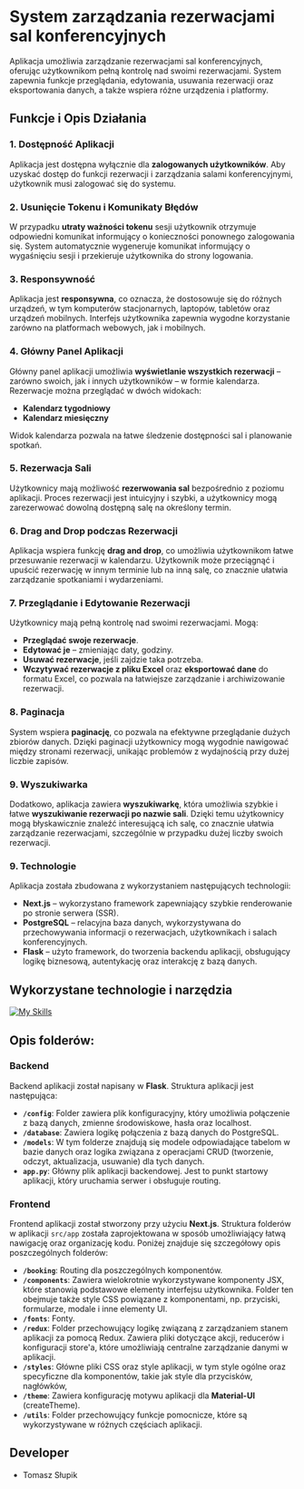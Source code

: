 # System zarządzania rezerwacjami sal konferencyjnych

Aplikacja umożliwia zarządzanie rezerwacjami sal konferencyjnych, oferując użytkownikom pełną kontrolę nad swoimi rezerwacjami. System zapewnia funkcje przeglądania, edytowania, usuwania rezerwacji oraz eksportowania danych, a także wspiera różne urządzenia i platformy. 

## Funkcje i Opis Działania

### 1. Dostępność Aplikacji

Aplikacja jest dostępna wyłącznie dla **zalogowanych użytkowników**. Aby uzyskać dostęp do funkcji rezerwacji i zarządzania salami konferencyjnymi, użytkownik musi zalogować się do systemu.

### 2. Usunięcie Tokenu i Komunikaty Błędów

W przypadku **utraty ważności tokenu** sesji użytkownik otrzymuje odpowiedni komunikat informujący o konieczności ponownego zalogowania się. System automatycznie wygeneruje komunikat informujący o wygaśnięciu sesji i przekieruje użytkownika do strony logowania.

### 3. Responsywność

Aplikacja jest **responsywna**, co oznacza, że dostosowuje się do różnych urządzeń, w tym komputerów stacjonarnych, laptopów, tabletów oraz urządzeń mobilnych. Interfejs użytkownika zapewnia wygodne korzystanie zarówno na platformach webowych, jak i mobilnych.

### 4. Główny Panel Aplikacji

Główny panel aplikacji umożliwia **wyświetlanie wszystkich rezerwacji** – zarówno swoich, jak i innych użytkowników – w formie kalendarza. Rezerwacje można przeglądać w dwóch widokach:
- **Kalendarz tygodniowy**
- **Kalendarz miesięczny**

Widok kalendarza pozwala na łatwe śledzenie dostępności sal i planowanie spotkań.

### 5. Rezerwacja Sali

Użytkownicy mają możliwość **rezerwowania sal** bezpośrednio z poziomu aplikacji. Proces rezerwacji jest intuicyjny i szybki, a użytkownicy mogą zarezerwować dowolną dostępną salę na określony termin.

### 6. Drag and Drop podczas Rezerwacji

Aplikacja wspiera funkcję **drag and drop**, co umożliwia użytkownikom łatwe przesuwanie rezerwacji w kalendarzu. Użytkownik może przeciągnąć i upuścić rezerwację w innym terminie lub na inną salę, co znacznie ułatwia zarządzanie spotkaniami i wydarzeniami.

### 7. Przeglądanie i Edytowanie Rezerwacji

Użytkownicy mają pełną kontrolę nad swoimi rezerwacjami. Mogą:
- **Przeglądać swoje rezerwacje**.
- **Edytować je** – zmieniając daty, godziny.
- **Usuwać rezerwacje**, jeśli zajdzie taka potrzeba.
- **Wczytywać rezerwacje z pliku Excel** oraz **eksportować dane** do formatu Excel, co pozwala na łatwiejsze zarządzanie i archiwizowanie rezerwacji.

### 8. Paginacja

System wspiera **paginację**, co pozwala na efektywne przeglądanie dużych zbiorów danych. Dzięki paginacji użytkownicy mogą wygodnie nawigować między stronami rezerwacji, unikając problemów z wydajnością przy dużej liczbie zapisów.

### 9. Wyszukiwarka

Dodatkowo, aplikacja zawiera **wyszukiwarkę**, która umożliwia szybkie i łatwe **wyszukiwanie rezerwacji po nazwie sali**. Dzięki temu użytkownicy mogą błyskawicznie znaleźć interesującą ich salę, co znacznie ułatwia zarządzanie rezerwacjami, szczególnie w przypadku dużej liczby swoich rezerwacji.

### 9. Technologie

Aplikacja została zbudowana z wykorzystaniem następujących technologii:
- **Next.js** – wykorzystano framework zapewniający szybkie renderowanie po stronie serwera (SSR).
- **PostgreSQL** – relacyjna baza danych, wykorzystywana do przechowywania informacji o rezerwacjach, użytkownikach i salach konferencyjnych.
- **Flask** – użyto framework, do tworzenia backendu aplikacji, obsługujący logikę biznesową, autentykację oraz interakcję z bazą danych.

## Wykorzystane technologie i narzędzia

[![My Skills](https://skillicons.dev/icons?i=html,css,nextjs,materialui,postgres,flask,git,vscode,postman)](https://skillicons.dev)


## Opis folderów:

### Backend

Backend aplikacji został napisany w **Flask**. Struktura aplikacji jest następująca:

- **`/config`**: Folder zawiera plik konfiguracyjny, który umożliwia połączenie z bazą danych, zmienne środowiskowe, hasła oraz localhost.
- **`/database`**: Zawiera logikę połączenia z bazą danych do PostgreSQL.
- **`/models`**: W tym folderze znajdują się modele odpowiadające tabelom w bazie danych oraz logika związana z operacjami CRUD (tworzenie, odczyt, aktualizacja, usuwanie) dla tych danych.
- **`app.py`**: Główny plik aplikacji backendowej. Jest to punkt startowy aplikacji, który uruchamia serwer i obsługuje routing.

### Frontend

Frontend aplikacji został stworzony przy użyciu **Next.js**. Struktura folderów w aplikacji `src/app` została zaprojektowana w sposób umożliwiający łatwą nawigację oraz organizację kodu. Poniżej znajduje się szczegółowy opis poszczególnych folderów:


- **`/booking`**: Routing dla poszczególnych komponentów.
- **`/components`**: Zawiera wielokrotnie wykorzystywane komponenty JSX, które stanowią podstawowe elementy interfejsu użytkownika. Folder ten obejmuje także style CSS powiązane z komponentami, np. przyciski, formularze, modale i inne elementy UI.
- **`/fonts`**: Fonty.
- **`/redux`**: Folder przechowujący logikę związaną z zarządzaniem stanem aplikacji za pomocą Redux. Zawiera pliki dotyczące akcji, reducerów i konfiguracji store'a, które umożliwiają centralne zarządzanie danymi w aplikacji.
- **`/styles`**: Główne pliki CSS oraz style aplikacji, w tym style ogólne oraz specyficzne dla komponentów, takie jak style dla przycisków, nagłówków,
- **`/theme`**: Zawiera konfigurację motywu aplikacji dla **Material-UI** (createTheme).
- **`/utils`**: Folder przechowujący funkcje pomocnicze, które są wykorzystywane w różnych częściach aplikacji.

## Developer

- Tomasz Słupik
